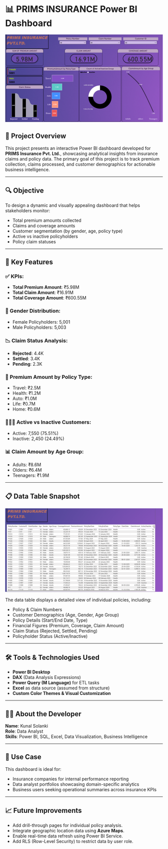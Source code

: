 # 📊 PRIMS INSURANCE Power BI Dashboard

![Dashboard Screenshot](./Screenshot%201.png)

## 📁 Project Overview

This project presents an interactive Power BI dashboard developed for **PRIMS Insurance Pvt. Ltd.**, showcasing analytical insights from insurance claims and policy data. The primary goal of this project is to track premium collection, claims processed, and customer demographics for actionable business intelligence.

---

## 🔍 Objective

To design a dynamic and visually appealing dashboard that helps stakeholders monitor:
- Total premium amounts collected
- Claims and coverage amounts
- Customer segmentation (by gender, age, policy type)
- Active vs inactive policyholders
- Policy claim statuses

---

## 📌 Key Features

### ✅ KPIs:
- **Total Premium Amount**: ₹5.98M
- **Total Claim Amount**: ₹16.91M
- **Total Coverage Amount**: ₹600.55M

### 👥 Gender Distribution:
- Female Policyholders: 5,001
- Male Policyholders: 5,003

### 📉 Claim Status Analysis:
- **Rejected**: 4.4K
- **Settled**: 3.4K
- **Pending**: 2.3K

### 🧾 Premium Amount by Policy Type:
- Travel: ₹2.5M
- Health: ₹1.2M
- Auto: ₹1.0M
- Life: ₹0.7M
- Home: ₹0.6M

### 🧑‍🤝‍🧑 Active vs Inactive Customers:
- Active: 7,550 (75.51%)
- Inactive: 2,450 (24.49%)

### 📊 Claim Amount by Age Group:
- Adults: ₹8.6M
- Olders: ₹6.4M
- Teenagers: ₹1.9M

---

## 📋 Data Table Snapshot

![Data Table](./Screenshot%202.png)

The data table displays a detailed view of individual policies, including:
- Policy & Claim Numbers
- Customer Demographics (Age, Gender, Age Group)
- Policy Details (Start/End Date, Type)
- Financial Figures (Premium, Coverage, Claim Amount)
- Claim Status (Rejected, Settled, Pending)
- Policyholder Status (Active/Inactive)

---

## 🛠️ Tools & Technologies Used

- **Power BI Desktop**
- **DAX** (Data Analysis Expressions)
- **Power Query (M Language)** for ETL tasks
- **Excel** as data source (assumed from structure)
- **Custom Color Themes & Visual Customization**

---

## 🧑‍💼 About the Developer

**Name**: Kunal Solanki  
**Role**: Data Analyst  
**Skills**: Power BI, SQL, Excel, Data Visualization, Business Intelligence  

---

## 💼 Use Case

This dashboard is ideal for:
- Insurance companies for internal performance reporting
- Data analyst portfolios showcasing domain-specific analytics
- Business users seeking operational summaries across insurance KPIs

---

## 📈 Future Improvements

- Add drill-through pages for individual policy analysis.
- Integrate geographic location data using **Azure Maps**.
- Enable real-time data refresh using Power BI Service.
- Add RLS (Row-Level Security) to restrict data by user role.

